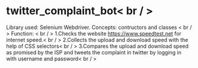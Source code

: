 # twitter_complaint_bot< br / > 
Library used: Selenium Webdriver. Concepts: contructors and classes < br / > 
Function: < br / > 
1.Checks the website https://www.speedtest.net for internet speed.< br / > 
2.Collects the upload and download speed with the help of CSS selectors< br / > 
3.Compares the upload and download speed as promised by the ISP and tweets the complaint in twitter by logging in with username and password< br / > 
